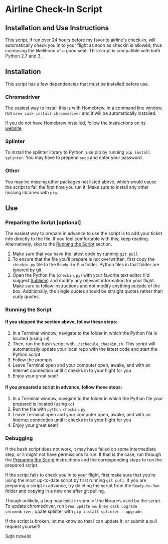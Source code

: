 # Airline Check-In Script
## Installation and Use Instructions

This script, if run over 24 hours before my [favorite airline's](https://www.southwest.com/) check-in, will automatically check you in to your flight as soon as checkin is allowed, thus increasing the likelihood of a good seat. This script is compatible with both Python 2.7 and 3.

## Installation
This script has a few dependencies that must be installed before use.

### Chromedriver
The easiest way to install this is with Homebrew. In a command line window, run `brew cask install chromedriver` and it will be automatically installed.

If you do not have Homebrew installed, follow the instructions on [its website](https://brew.sh/ "Homebrew").

### Splinter
To install the splinter library to Python, use pip by running `pip install splinter`. You may have to prepend `sudo` and enter your password.

### Other
You may be missing other packages not listed above, which would cause the script to fail the first time you run it. Make sure to install any other missing libraries with `pip`.

## Use
### <a name="prepare"></a>Preparing the Script [optional]
The easiest way to prepare in advance to use the script is to add your ticket info directly to the file. If you feel comfortable with this, keep reading. Alternatively, skip to the [Running the Script](#run) section.

1. Make sure that you have the latest code by running `git pull`
2. To ensure that the file you'll prepare is not overwritten, first copy the `checkin.py` file to the `Ready-to-Run` folder. Python files in that folder are ignored by git.
3. Open the Python file (`checkin.py`) with your favorite text editor (I'd suggest [Sublime](https://www.sublimetext.com/ "Sublime Text")) and modify any relevant information for your flight. Make sure to follow instructions and not modify anything outside of the box. Additionally, the single quotes should be straight quotes rather than curly quotes.

### <a name="run"></a>Running the Script
#### If you skipped the section above, follow these steps:

1. In a Terminal window, navigate to the folder in which the Python file is located (using `cd`)
2. Then, run the bash script with `./schedule_checkin.sh`. This script will automatically update your local repo with the latest code and start the Python script
3. Follow the prompts
4. Leave Terminal open and your computer open, awake, and with an Internet connection until it checks in to your flight for you
5. Enjoy your great seat!

#### If you prepared a script in advance, follow these steps:

1. In a Terminal window, navigate to the folder in which the Python file your prepared is located (using `cd`)
2. Run the file with `python checkin.py`
3. Leave Terminal open and your computer open, awake, and with an Internet connection until it checks in to your flight for you
4. Enjoy your great seat!

### Debugging
If the bash script does not work, it may have failed on some intermediate step, or it might not have permissions to run. If that is the case, run through the [Preparing the Script](#prepare) instructions and the corresponding steps to run the prepared script.

If the script fails to check you in to your flight, first make sure that you're using the most up-to-date script by first running `git pull`. If you are preparing a script in advance, try deleting the script from the `Ready-to-Run` folder and copying in a new one after git pulling.

Though unlikely, a bug may exist in some of the libraries used by the script. To update chromedriver, run `brew update && brew cask upgrade chromedriver`; upate splinter with `pip install splinter --upgrade`.

If the script is broken, let me know so that I can update it, or submit a pull request yourself!

*Safe travels!*
